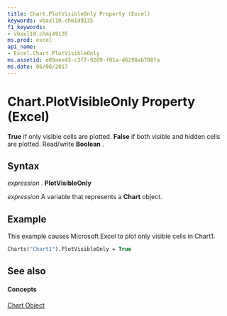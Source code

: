 ```yaml
---
title: Chart.PlotVisibleOnly Property (Excel)
keywords: vbaxl10.chm149135
f1_keywords:
- vbaxl10.chm149135
ms.prod: excel
api_name:
- Excel.Chart.PlotVisibleOnly
ms.assetid: e09aee43-c3f7-9269-f01a-d6298ab780fa
ms.date: 06/08/2017
---
```



# Chart.PlotVisibleOnly Property (Excel)

 **True** if only visible cells are plotted. **False** if both visible and hidden cells are plotted. Read/write **Boolean** .


## Syntax

 _expression_ . **PlotVisibleOnly**

 _expression_ A variable that represents a **Chart** object.


## Example

This example causes Microsoft Excel to plot only visible cells in Chart1.


```vb
Charts("Chart1").PlotVisibleOnly = True
```


## See also


#### Concepts


[Chart Object](Excel.Chart(object).md)


